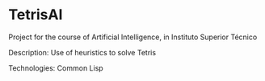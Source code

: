 # TetrisAI

Project for the course of Artificial Intelligence, in Instituto Superior Técnico

Description: Use of heuristics to solve Tetris

Technologies: Common Lisp
